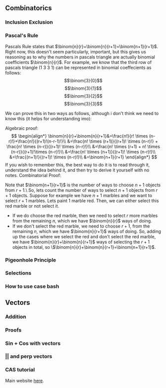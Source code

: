 ## Combinatorics
### Inclusion Exclusion

### Pascal's Rule
Pascals Rule states that $\binom{n}{r}+\binom{n}{r+1}=\binom{n+1}{r+1}$. Right now, this doesn't seem particularly, important, but this gives us reasoning as to why the numbers in pascals triangle are actually binomial coefficients $\binom{n}{r}$. For example, we know that the third row of pascals triangle (1 3 3 1) can be represented in binomial coeffecients as follows:  
$$\binom{3}{0}$$ $$\binom{3}{1}$$ $$\binom{3}{2}$$ $$\binom{3}{3}$$



We can prove this in two ways as follows, although i don't think we need to know this (it helps for understanding imo):

Algebraic proof:
$$
\begin{align*}
    \binom{n}{r}+\binom{n}{r+1}&=\frac{n!}{r! \times (n-r)!}+\frac{n!}{(r+1)!(n-r-1)!}\\
    &=\frac{n! \times (r+1)}{(r+1)! \times (n-r)!} + \frac{n! \times (n-r)}{(r+1)! \times (n-r)!}\\
    &=\frac{n! \times (r+1) + n! \times (n-r)}{(r+1)!\times (n-r)!}\\
    &=\frac{n! \times (n+1)}{(r+1)! \times (n-r)!}\\
    &=\frac{(n+1)!}{(r+1)! \times (n-r)!}\\
    &=\binom{n+1}{r+1}
\end{align*}
$$
If you wish to remember this, the best way to do it is to read through it, understand the idea behind it, and then try to derive it yourself with no notes.
Combinatorial Proof:

Note that $\binom{n+1}{r+1}$ is the number of ways to choose $n+1$ objects from $r+1$.\\
So, lets count the number of ways to select $n+1$ objects from $r+1$ objects. Suppose for example we have $n+1$ marbles and we want to select $r+1$ marbles. Lets paint 1 marble red. Then, we can either select this red marble or not select it.
* If we do choose the red marble, then we need to select $r$ more marbles from the remaining $n$, which we have $\binom{n}{r}$ ways of doing.
* If we don't select the red marble, we need to choose $r+1$, from the remaining $n$, which we have $\binom{n}{r+1}$ ways of doing. 
So, adding up the cases where we select the red and don't select the red marble, we have $\binom{n}{r}+\binom{n}{r+1}$ ways of selecting the $r+1$ objects in total, so \\$\binom{n}{r}+\binom{n}{r+1}=\binom{n+1}{r+1}$.
### Pigeonhole Principle
### Selections
### How to use case bash
## Vectors
### Addition
### Proofs
### Sin + Cos with vectors
### || and perp vectors
### CAS tutorial

Main website [here](_index.md). 